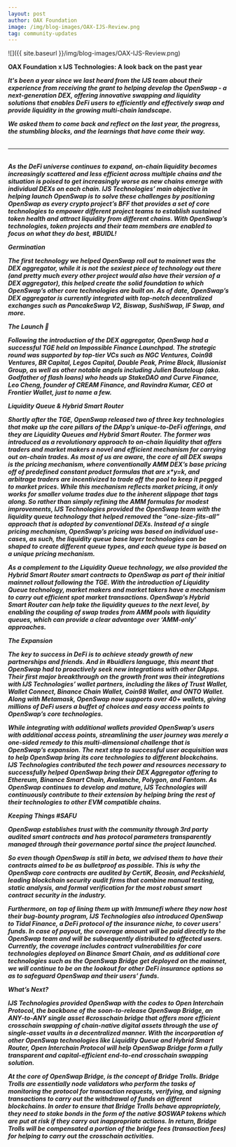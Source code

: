 ```yaml
---
layout: post
author: OAX Foundation
image: /img/blog-images/OAX-IJS-Review.png
tag: community-updates
---
```


![]({{ site.baseurl }}/img/blog-images/OAX-IJS-Review.png)

<b>OAX Foundation x IJS Technologies: A look back on the past year</b><br>

<b><i>It's been a year since we last heard from the IJS team about their experience from receiving the grant to helping develop the OpenSwap - a next-generation DEX, offering innovative swapping and liquidity solutions that enables DeFi users to efficiently and effectively swap and provide liquidity in the growing multi-chain landscape.

<b><i>We asked them to come back and reflect on the last year, the progress, the stumbling blocks, and the learnings that have come their way.<br><br>

*****

<br>As the DeFi universe continues to expand, on-chain liquidity becomes increasingly scattered and less efficient across multiple chains and the situation is poised to get increasingly worse as new chains emerge with individual DEXs on each chain. IJS Technologies’ main objective in helping launch OpenSwap is to solve these challenges by positioning OpenSwap as every crypto project’s BFF that provides a set of core technologies to empower different project teams to establish sustained token health and attract liquidity from different chains. With OpenSwap’s technologies, token projects and their team members are enabled to focus on what they do best, #BUIDL!<br>

<b>Germination</b>

The first technology we helped OpenSwap roll out to mainnet was the DEX aggregator, while it is not the sexiest piece of technology out there (and pretty much every other project would also have their version of a DEX aggregator), this helped create the solid foundation to which OpenSwap’s other core technologies are built on. As of date, OpenSwap’s DEX aggregator is currently integrated with top-notch decentralized exchanges such as PancakeSwap V2, Biswap, SushiSwap, IF Swap, and more.

<b>The Launch</b> 🚀

Following the introduction of the DEX aggregator, OpenSwap had a successful TGE held on Impossible Finance Launchpad. The strategic round was supported by top-tier VCs such as NGC Ventures, Coin98 Ventures, BR Capital, Legos Capital, Double Peak, Prime Block, Illusionist Group, as well as other notable angels including Julien Bouteloup (aka. Godfather of flash loans) who heads up StakeDAO and Curve Finance, Leo Cheng, founder of CREAM Finance, and Ravindra Kumar, CEO at Frontier Wallet, just to name a few.

<b>Liquidity Queue & Hybrid Smart Router</b>

Shortly after the TGE, OpenSwap released two of three key technologies that make up the core pillars of the DApp’s unique-to-DeFi offerings, and they are Liquidity Queues and Hybrid Smart Router. The former was introduced as a revolutionary approach to on-chain liquidity that offers traders and market makers a novel and efficient mechanism for carrying out on-chain trades. As most of us are aware, the core of all DEX swaps is the pricing mechanism, where conventionally AMM DEX’s base pricing off of predefined constant product formulas that are x*y=k, and arbitrage traders are incentivized to trade off the pool to keep it pegged to market prices. While this mechanism reflects market pricing, it only works for smaller volume trades due to the inherent slippage that tags along. So rather than simply refining the AMM formulas for modest improvements, IJS Technologies provided the OpenSwap team with the liquidity queue technology that helped removed the “one-size-fits-all” approach that is adopted by conventional DEXs. Instead of a single pricing mechanism, OpenSwap’s pricing was based on individual use-cases, as such, the liquidity queue base layer technologies can be shaped to create different queue types, and each queue type is based on a unique pricing mechanism.

As a complement to the Liquidity Queue technology, we also provided the Hybrid Smart Router smart contracts to OpenSwap as part of their initial mainnet rollout following the TGE. With the introduction of Liquidity Queue technology, market makers and market takers have a mechanism to carry out efficient spot market transactions. OpenSwap’s Hybrid Smart Router can help take the liquidity queues to the next level, by enabling the coupling of swap trades from AMM pools with liquidity queues, which can provide a clear advantage over ‘AMM-only’ approaches.

<b>The Expansion</b>

The key to success in DeFi is to achieve steady growth of new partnerships and friends. And in #buidlers language, this meant that OpenSwap had to proactively seek new integrations with other DApps. Their first major breakthrough on the growth front was their integrations with IJS Technologies’ wallet partners, including the likes of Trust Wallet, Wallet Connect, Binance Chain Wallet, Coin98 Wallet, and ONTO Wallet. Along with Metamask, OpenSwap now supports over 40+ wallets, giving millions of DeFi users a buffet of choices and easy access points to OpenSwap’s core technologies.

While integrating with additional wallets provided OpenSwap’s users with additional access points, streamlining the user journey was merely a one-sided remedy to this multi-dimensional challenge that is OpenSwap’s expansion. The next step to successful user acquisition was to help OpenSwap bring its core technologies to different blockchains. IJS Technologies contributed the tech power and resources necessary to successfully helped OpenSwap bring their DEX Aggregator offering to Ethereum, Binance Smart Chain, Avalanche, Polygon, and Fantom. As OpenSwap continues to develop and mature, IJS Technologies will continuously contribute to their extension by helping bring the rest of their technologies to other EVM compatible chains.

<b>Keeping Things #SAFU</b>

OpenSwap establishes trust with the community through 3rd party audited smart contracts and has protocol parameters transparently managed through their governance portal since the project launched. 

So even though OpenSwap is still in beta, we advised them to have their contracts aimed to be as bulletproof as possible. This is why the OpenSwap core contracts are audited by CertiK, Beosin, and Peckshield, leading blockchain security audit firms that combine manual testing, static analysis, and formal verification for the most robust smart contract security in the industry.

Furthermore, on top of lining them up with Immunefi where they now host their bug-bounty program, IJS Technologies also introduced OpenSwap to Tidal Finance, a DeFi protocol of the insurance niche, to cover users' funds. In case of payout, the coverage amount will be paid directly to the OpenSwap team and will be subsequently distributed to affected users. Currently, the coverage includes contract vulnerabilities for core technologies deployed on Binance Smart Chain, and as additional core technologies such as the OpenSwap Bridge get deployed on the mainnet, we will continue to be on the lookout for other DeFi insurance options so as to safeguard OpenSwap and their users’ funds.

<b>What’s Next?</b>

IJS Technologies provided OpenSwap with the codes to Open Interchain Protocol, the backbone of the soon-to-release OpenSwap Bridge, an ANY-to-ANY single asset #crosschain bridge that offers more efficient crosschain swapping of chain-native digital assets through the use of single-asset vaults in a decentralized manner. With the incorporation of other OpenSwap technologies like Liquidity Queue and Hybrid Smart Router, Open Interchain Protocol will help OpenSwap Bridge form a fully transparent and capital-efficient end-to-end crosschain swapping solution.

At the core of OpenSwap Bridge, is the concept of Bridge Trolls. Bridge Trolls are essentially node validators who perform the tasks of monitoring the protocol for transaction requests, verifying, and signing transactions to carry out the withdrawal of funds on different blockchains. In order to ensure that Bridge Trolls behave appropriately, they need to stake bonds in the form of the native $OSWAP tokens which are put at risk if they carry out inappropriate actions. In return, Bridge Trolls will be compensated a portion of the bridge fees (transaction fees) for helping to carry out the crosschain activities.
